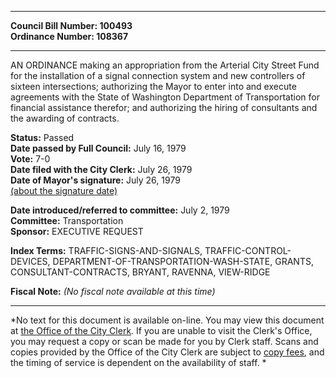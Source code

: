 * * * * *  
  
**Council Bill Number: [](#h0)[](#h2)100493**   
**Ordinance Number: 108367**  
  
* * * * *  
  
AN ORDINANCE making an appropriation from the Arterial City Street Fund for the installation of a signal connection system and new controllers of sixteen intersections; authorizing the Mayor to enter into and execute agreements with the State of Washington Department of Transportation for financial assistance therefor; and authorizing the hiring of consultants and the awarding of contracts.  
  
**Status:** Passed   
**Date passed by Full Council:** July 16, 1979   
**Vote:** 7-0   
**Date filed with the City Clerk:** July 26, 1979   
**Date of Mayor's signature:** July 26, 1979   
[(about the signature date)](/~public/approvaldate.htm)   
  
  
**Date introduced/referred to committee:** July 2, 1979   
**Committee:** Transportation   
**Sponsor:** EXECUTIVE REQUEST   
  
**Index Terms:** TRAFFIC-SIGNS-AND-SIGNALS, TRAFFIC-CONTROL-DEVICES, DEPARTMENT-OF-TRANSPORTATION-WASH-STATE, GRANTS, CONSULTANT-CONTRACTS, BRYANT, RAVENNA, VIEW-RIDGE  
  
**Fiscal Note:** *(No fiscal note available at this time)*  
  
* * * * *  
  
*No text for this document is available on-line. You may view this document at [the Office of the City Clerk](http://www.seattle.gov/leg/clerk/contactUs.htm). If you are unable to visit the Clerk's Office, you may request a copy or scan be made for you by Clerk staff. Scans and copies provided by the Office of the City Clerk are subject to [copy fees](http://clerk.seattle.gov/~public/clerkfees.htm), and the timing of service is dependent on the availability of staff. *  
  
  
